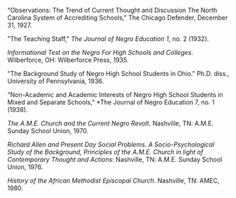 "Observations: The Trend of Current Thought and Discussion The North Carolina System of Accrediting Schools," The Chicago Defender, December 31, 1927. 

"The Teaching Staff," *The Journal of Negro Education 1*, no. 2 (1932). 

*Informational Test on the Negro For High Schools and Colleges*. Wilberforce, OH: Wilberforce Press, 1935. 

"The Background Study of Negro High School Students in Ohio." Ph.D. diss., University of Pennsylvania, 1936. 

"Non-Academic and Academic Interests of Negro High School Students in Mixed and Separate Schools," *The Journal of Negro Education 7, no. 1 (1938). 

*The A.M.E. Church and the Current Negro Revolt*. Nashville, TN: A.M.E. Sunday School Union, 1970.

*Richard Allen and Present Day Social Problems. A Socio-Psychological Study of the Background, Principles of the A.M.E. Church in light of Contemporary Thought and Actions*: Nashville, TN: A.M.E. Sunday School Union, 1976. 

*History of the African Methodist Episcopal Church*. Nashville, TN: AMEC, 1980.
